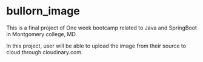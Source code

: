 # bullorn_image
This is a final project of One week bootcamp related to Java and SpringBoot in Montgomery college, MD. 


In this project, user will be able to upload the image from their source to cloud through cloudinary.com. 
